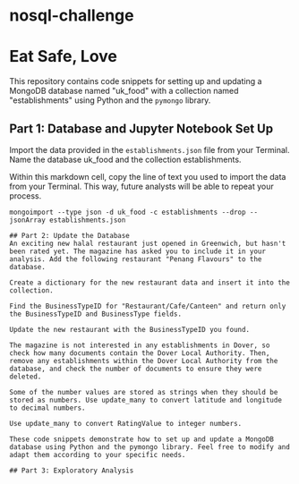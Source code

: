 # nosql-challenge
# Eat Safe, Love

This repository contains code snippets for setting up and updating a MongoDB database named "uk_food" with a collection named "establishments" using Python and the `pymongo` library.

## Part 1: Database and Jupyter Notebook Set Up

Import the data provided in the `establishments.json` file from your Terminal. Name the database uk_food and the collection establishments.

Within this markdown cell, copy the line of text you used to import the data from your Terminal. This way, future analysts will be able to repeat your process.

```shell
mongoimport --type json -d uk_food -c establishments --drop --jsonArray establishments.json

## Part 2: Update the Database
An exciting new halal restaurant just opened in Greenwich, but hasn't been rated yet. The magazine has asked you to include it in your analysis. Add the following restaurant "Penang Flavours" to the database.

Create a dictionary for the new restaurant data and insert it into the collection.

Find the BusinessTypeID for "Restaurant/Cafe/Canteen" and return only the BusinessTypeID and BusinessType fields.

Update the new restaurant with the BusinessTypeID you found.

The magazine is not interested in any establishments in Dover, so check how many documents contain the Dover Local Authority. Then, remove any establishments within the Dover Local Authority from the database, and check the number of documents to ensure they were deleted.

Some of the number values are stored as strings when they should be stored as numbers. Use update_many to convert latitude and longitude to decimal numbers.

Use update_many to convert RatingValue to integer numbers.

These code snippets demonstrate how to set up and update a MongoDB database using Python and the pymongo library. Feel free to modify and adapt them according to your specific needs.

## Part 3: Exploratory Analysis
